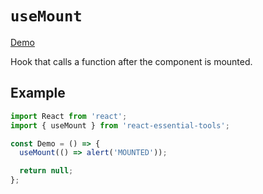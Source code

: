 # `useMount`

[Demo](https://devianllert.github.io/react-essential-tools/?path=/story/hooks-usemount--basic)

Hook that calls a function after the component is mounted.

## Example

```jsx
import React from 'react';
import { useMount } from 'react-essential-tools';

const Demo = () => {
  useMount(() => alert('MOUNTED'));

  return null;
};
```

